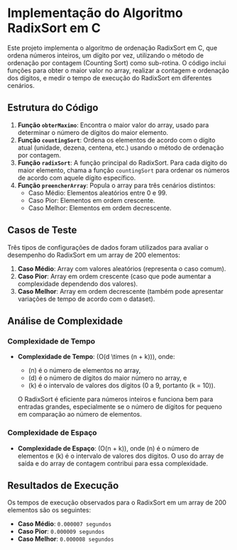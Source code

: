 # Implementação do Algoritmo RadixSort em C

Este projeto implementa o algoritmo de ordenação RadixSort em C, que ordena números inteiros, um dígito por vez, utilizando o método de ordenação por contagem (Counting Sort) como sub-rotina. O código inclui funções para obter o maior valor no array, realizar a contagem e ordenação dos dígitos, e medir o tempo de execução do RadixSort em diferentes cenários.

## Estrutura do Código

1. **Função `obterMaximo`**: Encontra o maior valor do array, usado para determinar o número de dígitos do maior elemento.
2. **Função `countingSort`**: Ordena os elementos de acordo com o dígito atual (unidade, dezena, centena, etc.) usando o método de ordenação por contagem.
3. **Função `radixSort`**: A função principal do RadixSort. Para cada dígito do maior elemento, chama a função `countingSort` para ordenar os números de acordo com aquele dígito específico.
4. **Função `preencherArray`**: Popula o array para três cenários distintos:
   - Caso Médio: Elementos aleatórios entre 0 e 99.
   - Caso Pior: Elementos em ordem crescente.
   - Caso Melhor: Elementos em ordem decrescente.


## Casos de Teste

Três tipos de configurações de dados foram utilizados para avaliar o desempenho do RadixSort em um array de 200 elementos:

1. **Caso Médio**: Array com valores aleatórios (representa o caso comum).
2. **Caso Pior**: Array em ordem crescente (caso que pode aumentar a complexidade dependendo dos valores).
3. **Caso Melhor**: Array em ordem decrescente (também pode apresentar variações de tempo de acordo com o dataset).

## Análise de Complexidade

### Complexidade de Tempo

- **Complexidade de Tempo**: \(O(d \times (n + k))\), onde:
  - \(n\) é o número de elementos no array,
  - \(d\) é o número de dígitos do maior número no array, e
  - \(k\) é o intervalo de valores dos dígitos (0 a 9, portanto \(k = 10\)).
  
  O RadixSort é eficiente para números inteiros e funciona bem para entradas grandes, especialmente se o número de dígitos for pequeno em comparação ao número de elementos.

### Complexidade de Espaço

- **Complexidade de Espaço**: \(O(n + k)\), onde \(n\) é o número de elementos e \(k\) é o intervalo de valores dos dígitos. O uso do array de saída e do array de contagem contribui para essa complexidade.

## Resultados de Execução

Os tempos de execução observados para o RadixSort em um array de 200 elementos são os seguintes:

- **Caso Médio**: `0.000007 segundos`
- **Caso Pior**: `0.000009 segundos`
- **Caso Melhor**: `0.000008 segundos`

